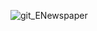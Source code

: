 ![git_ENewspaper](https://user-images.githubusercontent.com/98035336/214975114-37552c70-1375-406f-9508-2d19ed9cbc64.jpg)
